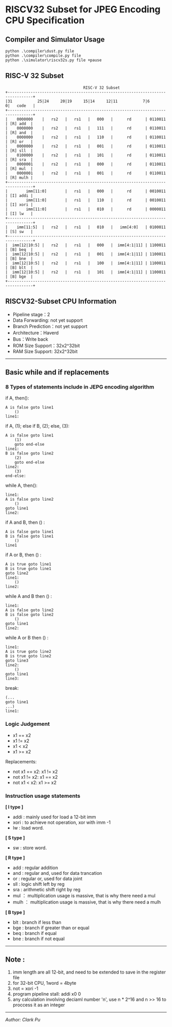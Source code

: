 
# RISCV32 Subset for JPEG Encoding CPU Specification

## Compiler and Simulator Usage

    python .\compiler\dust.py file
    python .\compiler\compile.py file
    python .\simulator\riscv32s.py file +pause

## RISC-V 32 Subset

                                      RISC-V 32 Subset
    +---------------------------------------------------------------------------------+
    |31           25|24     20|19     15|14     12|11           7|6       0|   code   |
    +---------------------------------------------------------------------------------+
    |    0000000    |   rs2   |   rs1   |   000   |      rd      | 0110011 | [R] add  |
    |    0000000    |   rs2   |   rs1   |   111   |      rd      | 0110011 | [R] and  |
    |    0000000    |   rs2   |   rs1   |   110   |      rd      | 0110011 | [R] or   |
    |    0000000    |   rs2   |   rs1   |   001   |      rd      | 0110011 | [R] sll  |
    |    0100000    |   rs2   |   rs1   |   101   |      rd      | 0110011 | [R] sra  |
    |    0000001    |   rs2   |   rs1   |   000   |      rd      | 0110011 | [R] mul  |
    |    0000001    |   rs2   |   rs1   |   001   |      rd      | 0110011 | [R] mulh |
    +---------------------------------------------------------------------------------+
    |        imm[11:0]        |   rs1   |   000   |      rd      | 0010011 | [I] addi |
    |        imm[11:0]        |   rs1   |   110   |      rd      | 0010011 | [I] xori |
    |        imm[11:0]        |   rs1   |   010   |      rd      | 0000011 | [I] lw   |
    +---------------------------------------------------------------------------------+
    |    imm[11:5]  |   rs2   |   rs1   |   010   |   imm[4:0]   | 0100011 | [S] sw   |
    +---------------------------------------------------------------------------------+
    |  imm[12|10:5] |   rs2   |   rs1   |   000   |  imm[4:1|11] | 1100011 | [B] beq  |
    |  imm[12|10:5] |   rs2   |   rs1   |   001   |  imm[4:1|11] | 1100011 | [B] bne  |
    |  imm[12|10:5] |   rs2   |   rs1   |   100   |  imm[4:1|11] | 1100011 | [B] blt  |
    |  imm[12|10:5] |   rs2   |   rs1   |   101   |  imm[4:1|11] | 1100011 | [B] bge  |
    +---------------------------------------------------------------------------------+
    
## RISCV32-Subset CPU Information
- Pipeline stage：2
- Data Forwarding: not yet support
- Branch Prediction：not yet support
- Architecture：Haverd
- Bus：Write back
- ROM Size Support：32x2^32bit
- RAM Size Support: 32x2^32bit
---

## Basic while and if replacements

### 8 Types of statements include in JEPG encoding algorithm

if A, then():

    A is false goto line1 
        ()
    line1:

if A, (1); else if B, (2); else, (3):

    A is false goto line1 
        (1)
        goto end-else
    line1:
    B is false goto line2
        (2)
        goto end-else
    line2:
        (3)
    end-else:

while A, then():

    line1:
    A is false goto line2 
        ()
    goto line1
    line2:

if A and B, then () : 

    A is false goto line1 
    B is false goto line1 
        ()
    line1

if A or B, then () : 

    A is true goto line1 
    B is true goto line1 
    goto line2
    line1:
        ()
    line2:

while A and B then () :

    line1:
    A is false goto line2 
    B is false goto line2 
        ()
    goto line1
    line2:

while A or B then () :

    line1:
    A is true goto line2 
    B is true goto line2 
    goto line3
    line2:
        ()
    goto line1
    line3:

break:

    (...
    goto line1
    ...)
    line1:

### Logic Judgement
- x1 == x2
- x1 != x2
- x1 < x2
- x1 >= x2

Replacements:
- not x1 == x2: x1 != x2
- not x1 != x2: x1 == x2
- not x1 < x2: x1 >= x2

### Instruction usage statements
**[ I type ]**
- addi   :  mainly used for load a 12-bit imm
- xori   :  to achieve not operation, xor with imm -1
- lw     :  load word.

**[ S type ]**
- sw     :  store word.

**[ R type ]**
- add    :  regular addition
- and    :  regular and, used for data trancation
- or     :  regular or, used for data joint
- sll    :  logic shift left by reg
- sra    :  arithmetic shift right by reg
- mul    ： multiplication usage is massive, that is why there need a mul
- mulh   ： multiplication usage is massive, that is why there need a mulh

**[ B type ]**
- blt    :  branch if less than
- bge    :  branch if greater than or equal
- beq    :  branch if equal
- bne    :  branch if not equal

---

## Note :
1. imm length are all 12-bit, and need to be extended to save in the register file
2. for 32-bit CPU, 1word = 4byte
3. not = xori -1
4. program pipeline stall: addi x0 0
5. any calculation involving deciaml number 'n', use n * 2^16 and n >> 16 to proccess it as an integer

---

*Author: Clark Pu*